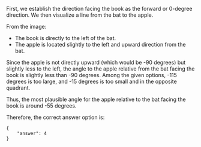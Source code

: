 First, we establish the direction facing the book as the forward or 0-degree direction. We then visualize a line from the bat to the apple.

From the image:
- The book is directly to the left of the bat.
- The apple is located slightly to the left and upward direction from the bat.

Since the apple is not directly upward (which would be -90 degrees) but slightly less to the left, the angle to the apple relative from the bat facing the book is slightly less than -90 degrees. Among the given options, -115 degrees is too large, and -15 degrees is too small and in the opposite quadrant.

Thus, the most plausible angle for the apple relative to the bat facing the book is around -55 degrees.

Therefore, the correct answer option is:
```
{
    "answer": 4
}
```